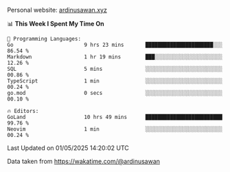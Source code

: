 Personal website: [ardinusawan.xyz](https://ardinusawan.xyz)

<!--START_SECTION:waka-->
📊 **This Week I Spent My Time On** 

```text
💬 Programming Languages: 
Go                       9 hrs 23 mins       ██████████████████████░░░   86.54 % 
Markdown                 1 hr 19 mins        ███░░░░░░░░░░░░░░░░░░░░░░   12.26 % 
SQL                      5 mins              ░░░░░░░░░░░░░░░░░░░░░░░░░   00.86 % 
TypeScript               1 min               ░░░░░░░░░░░░░░░░░░░░░░░░░   00.24 % 
go.mod                   0 secs              ░░░░░░░░░░░░░░░░░░░░░░░░░   00.10 % 

🔥 Editors: 
GoLand                   10 hrs 49 mins      █████████████████████████   99.76 % 
Neovim                   1 min               ░░░░░░░░░░░░░░░░░░░░░░░░░   00.24 % 
```


 Last Updated on 01/05/2025 14:20:02 UTC
<!--END_SECTION:waka-->
Data taken from https://wakatime.com/@ardinusawan
